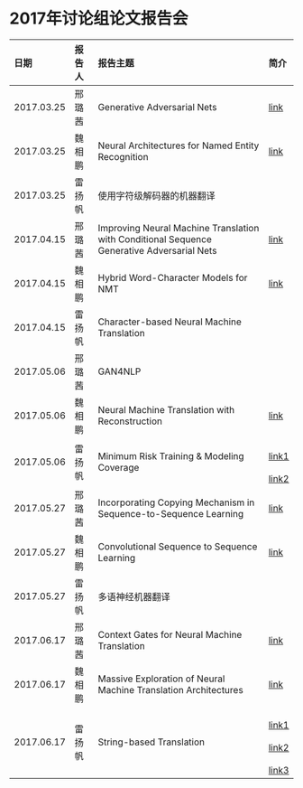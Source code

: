 # 2017年讨论组论文报告会
| 日期| 报告人  | 报告主题 | 简介 |
|:----|:--|:---------|:--|
| 2017.03.25 | 邢璐茜 | Generative Adversarial Nets | [link](https://arxiv.org/abs/1406.2661) |
| 2017.03.25 | 魏相鹏 | Neural Architectures for Named Entity Recognition | [link](https://arxiv.org/pdf/1603.01360.pdf) |
| 2017.03.25 | 雷扬帆 | 使用字符级解码器的机器翻译 |  |
| 2017.04.15 | 邢璐茜 | Improving Neural Machine Translation with Conditional Sequence Generative Adversarial Nets | [link](https://arxiv.org/abs/1703.04887) |
| 2017.04.15 | 魏相鹏 | Hybrid Word-Character Models for NMT | [link](https://arxiv.org/abs/1604.00788) |
| 2017.04.15 | 雷扬帆 | Character-based Neural Machine Translation |   |
| 2017.05.06 | 邢璐茜 | GAN4NLP |  |
| 2017.05.06 | 魏相鹏 | Neural Machine Translation with Reconstruction  | [link](https://arxiv.org/abs/1611.01874) |
| 2017.05.06 | 雷扬帆 | Minimum Risk Training & Modeling Coverage | <br>[link1](https://arxiv.org/abs/1512.02433)</br><br>[link2](https://arxiv.org/abs/1601.04811)</br> |
| 2017.05.27 | 邢璐茜 | Incorporating Copying Mechanism in Sequence-to-Sequence Learning | [link](http://www.aclweb.org/anthology/P16-1154) |
| 2017.05.27 | 魏相鹏 | Convolutional Sequence to Sequence Learning | [link](https://arxiv.org/abs/1705.03122) |
| 2017.05.27 | 雷扬帆 | 多语神经机器翻译 |  |
| 2017.06.17 | 邢璐茜 | Context Gates for Neural Machine Translation | [link](https://arxiv.org/abs/1608.06043) |
| 2017.06.17 | 魏相鹏 | Massive Exploration of Neural Machine Translation Architectures | [link](https://arxiv.org/abs/1703.03906) |
| 2017.06.17 | 雷扬帆 | String-based Translation  | <br>[link1](https://www.isi.edu/natural-language/mt/emnlp16-nmt-grammar.pdf)</br><br>[link2](https://arxiv.org/abs/1704.04743)</br><br>[link3](https://arxiv.org/abs/1705.01020)</br> |


